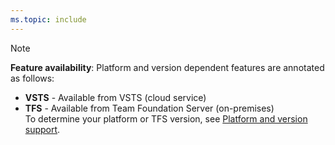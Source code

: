 ```yaml
---
ms.topic: include
---
```


> [!NOTE]    
> **Feature availability**: Platform and version dependent features are annotated as follows:  
- **VSTS** - Available from VSTS (cloud service)  
- **TFS** - Available from Team Foundation Server (on-premises)   
To determine your platform or TFS version, see [Platform and version support](/vsts/user-guide/provide-feedback#platform-version).


